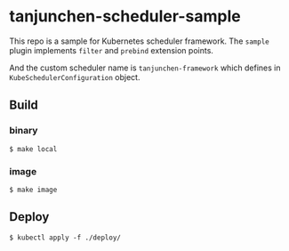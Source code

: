 # tanjunchen-scheduler-sample

This repo is a sample for Kubernetes scheduler framework. The `sample` plugin implements `filter` and `prebind` extension points.

And the custom scheduler name is `tanjunchen-framework` which defines in `KubeSchedulerConfiguration` object.

## Build

### binary
```shell
$ make local
```

### image
```shell
$ make image
```

## Deploy

```shell
$ kubectl apply -f ./deploy/
```
